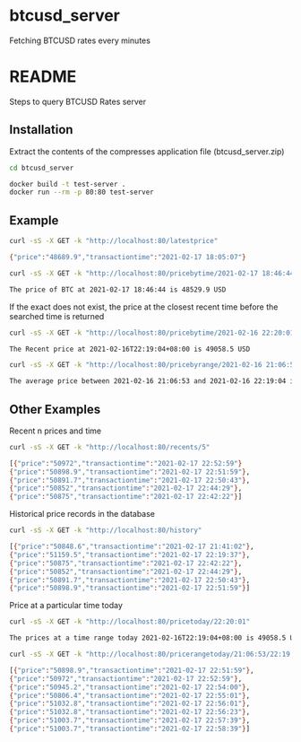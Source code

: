 # btcusd_server
Fetching BTCUSD rates every minutes

# README

Steps to query BTCUSD Rates server

## Installation
Extract the contents of the compresses application file (btcusd_server.zip)


```bash
cd btcusd_server

docker build -t test-server .
docker run --rm -p 80:80 test-server
```

## Example


```bash
curl -sS -X GET -k "http://localhost:80/latestprice"

{"price":"48689.9","transactiontime":"2021-02-17 18:05:07"}
```

```bash
curl -sS -X GET -k "http://localhost:80/pricebytime/2021-02-17 18:46:44"

The price of BTC at 2021-02-17 18:46:44 is 48529.9 USD
```
If the exact does not exist, the price at the closest recent time before the searched time is returned
```bash
curl -sS -X GET -k "http://localhost:80/pricebytime/2021-02-16 22:20:01"

The Recent price at 2021-02-16T22:19:04+08:00 is 49058.5 USD
```
```bash
curl -sS -X GET -k "http://localhost:80/pricebyrange/2021-02-16 21:06:53/2021-02-16 22:19:04"

The average price between 2021-02-16 21:06:53 and 2021-02-16 22:19:04 is 49135.04 USD
```
##
##

## Other Examples

Recent n prices and time
```bash
curl -sS -X GET -k "http://localhost:80/recents/5"

[{"price":"50972","transactiontime":"2021-02-17 22:52:59"}
{"price":"50898.9","transactiontime":"2021-02-17 22:51:59"},
{"price":"50891.7","transactiontime":"2021-02-17 22:50:43"},
{"price":"50852","transactiontime":"2021-02-17 22:44:29"},
{"price":"50875","transactiontime":"2021-02-17 22:42:22"}]
```

Historical price records in the database
```bash
curl -sS -X GET -k "http://localhost:80/history"

[{"price":"50848.6","transactiontime":"2021-02-17 21:41:02"},
{"price":"51159.5","transactiontime":"2021-02-17 22:19:37"},
{"price":"50875","transactiontime":"2021-02-17 22:42:22"},
{"price":"50852","transactiontime":"2021-02-17 22:44:29"},
{"price":"50891.7","transactiontime":"2021-02-17 22:50:43"},
{"price":"50898.9","transactiontime":"2021-02-17 22:51:59"}]
```
Price at a particular time today
```bash
curl -sS -X GET -k "http://localhost:80/pricetoday/22:20:01"

The prices at a time range today 2021-02-16T22:19:04+08:00 is 49058.5 USD
```
```bash
curl -sS -X GET -k "http://localhost:80/pricerangetoday/21:06:53/22:19:04"

[{"price":"50898.9","transactiontime":"2021-02-17 22:51:59"},
{"price":"50972","transactiontime":"2021-02-17 22:52:59"},
{"price":"50945.2","transactiontime":"2021-02-17 22:54:00"},
{"price":"50806.4","transactiontime":"2021-02-17 22:55:01"},
{"price":"51032.8","transactiontime":"2021-02-17 22:56:01"},
{"price":"51032.8","transactiontime":"2021-02-17 22:56:23"},
{"price":"51003.7","transactiontime":"2021-02-17 22:57:39"},
{"price":"51003.7","transactiontime":"2021-02-17 22:58:39"}]
```
